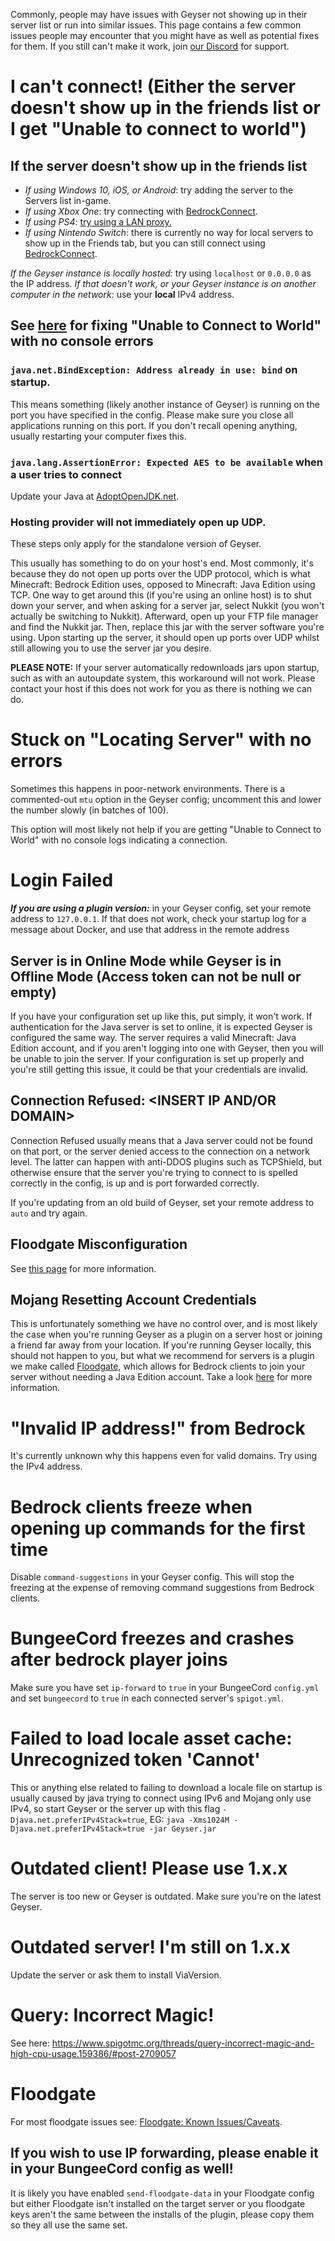 Commonly, people may have issues with Geyser not showing up in their server list or run into similar issues. This page contains a few common issues people may encounter that you might have as well as potential fixes for them. If you still can't make it work, join [our Discord](https://discord.geysermc.org) for support.

# I can't connect! (Either the server doesn't show up in the friends list or I get "Unable to connect to world")

## If the server doesn't show up in the friends list

* *If using Windows 10, iOS, or Android*: try adding the server to the Servers list in-game.
* *If using Xbox One*: try connecting with [BedrockConnect](https://github.com/GeyserMC/Geyser/wiki/Using-Geyser-with-Consoles).
* *If using PS4*: [try using a LAN proxy.](https://github.com/GeyserMC/Geyser/wiki/Using-Geyser-with-Consoles#playstation-4)
* *If using Nintendo Switch*: there is currently no way for local servers to show up in the Friends tab, but you can still connect using [BedrockConnect](https://github.com/GeyserMC/Geyser/wiki/Using-Geyser-with-Consoles).

*If the Geyser instance is locally hosted:* try using `localhost` or `0.0.0.0` as the IP address. 
*If that doesn't work, or your Geyser instance is on another computer in the network*: use your **local** IPv4 address.

## See [here](https://github.com/GeyserMC/Geyser/wiki/Fixing-%22Unable-to-Connect-to-World%22) for fixing "Unable to Connect to World" with no console errors

### `java.net.BindException: Address already in use: bind` on startup.
This means something (likely another instance of Geyser) is running on the port you have specified in the config. Please make sure you close all applications running on this port. If you don't recall opening anything, usually restarting your computer fixes this. 

### `java.lang.AssertionError: Expected AES to be available` when a user tries to connect

Update your Java at [AdoptOpenJDK.net](https://adoptopenjdk.net/).

### Hosting provider will not immediately open up UDP.

These steps only apply for the standalone version of Geyser.

This usually has something to do on your host's end. Most commonly, it's because they do not open up ports over the UDP protocol, which is what Minecraft: Bedrock Edition uses, opposed to Minecraft: Java Edition using TCP. One way to get around this (if you're using an online host) is to shut down your server, and when asking for a server jar, select Nukkit (you won't actually be switching to Nukkit). Afterward, open up your FTP file manager and find the Nukkit jar. Then, replace this jar with the server software you're using. Upon starting up the server, it should open up ports over UDP whilst still allowing you to use the server jar you desire.

**PLEASE NOTE:** If your server automatically redownloads jars upon startup, such as with an autoupdate system, this workaround will not work. Please contact your host if this does not work for you as there is nothing we can do.

# Stuck on "Locating Server" with no errors

Sometimes this happens in poor-network environments. There is a commented-out `mtu` option in the Geyser config; uncomment this and lower the number slowly (in batches of 100).

This option will most likely not help if you are getting "Unable to Connect to World" with no console logs indicating a connection.

# Login Failed

***If you are using a plugin version:*** in your Geyser config, set your remote address to `127.0.0.1`. If that does not work, check your startup log for a message about Docker, and use that address in the remote address

## Server is in Online Mode while Geyser is in Offline Mode (Access token can not be null or empty)
If you have your configuration set up like this, put simply, it won't work. If authentication for the Java server is set to online, it is expected Geyser is configured the same way. The server requires a valid Minecraft: Java Edition account, and if you aren't logging into one with Geyser, then you will be unable to join the server. If your configuration is set up properly and you're still getting this issue, it could be that your credentials are invalid.

## Connection Refused: <INSERT IP AND/OR DOMAIN>

Connection Refused usually means that a Java server could not be found on that port, or the server denied access to the connection on a network level. The latter can happen with anti-DDOS plugins such as TCPShield, but otherwise ensure that the server you're trying to connect to is spelled correctly in the config, is up and is port forwarded correctly.

If you're updating from an old build of Geyser, set your remote address to `auto` and try again.

## Floodgate Misconfiguration
See [this page](Floodgate) for more information.

## Mojang Resetting Account Credentials
This is unfortunately something we have no control over, and is most likely the case when you're running Geyser as a plugin on a server host or joining a friend far away from your location. If you're running Geyser locally, this should not happen to you, but what we recommend for servers is a plugin we make called [Floodgate](https://github.com/GeyserMC/Floodgate), which allows for Bedrock clients to join your server without needing a Java Edition account. Take a look [here](Floodgate) for more information. 

# "Invalid IP address!" from Bedrock
It's currently unknown why this happens even for valid domains. Try using the IPv4 address.

# Bedrock clients freeze when opening up commands for the first time
Disable `command-suggestions` in your Geyser config. This will stop the freezing at the expense of removing command suggestions from Bedrock clients.

# BungeeCord freezes and crashes after bedrock player joins
Make sure you have set `ip-forward` to `true` in your BungeeCord `config.yml` and set `bungeecord` to `true` in each connected server's `spigot.yml`.

# Failed to load locale asset cache: Unrecognized token 'Cannot'
This or anything else related to failing to download a locale file on startup is usually caused by java trying to connect using IPv6 and Mojang only use IPv4, so start Geyser or the server up with this flag `-Djava.net.preferIPv4Stack=true`, EG: `java -Xms1024M -Djava.net.preferIPv4Stack=true -jar Geyser.jar`

# Outdated client! Please use 1.x.x

The server is too new or Geyser is outdated. Make sure you're on the latest Geyser.

# Outdated server! I'm still on 1.x.x

Update the server or ask them to install ViaVersion.

# Query: Incorrect Magic!

See here: https://www.spigotmc.org/threads/query-incorrect-magic-and-high-cpu-usage.159386/#post-2709057

# Floodgate
For most floodgate issues see: [Floodgate: Known Issues/Caveats](Floodgate#known-issuescaveats).
## If you wish to use IP forwarding, please enable it in your BungeeCord config as well!
It is likely you have enabled `send-floodgate-data` in your Floodgate config but either Floodgate isn't installed on the target server or you floodgate keys aren't the same between the installs of the plugin, please copy them so they all use the same set.